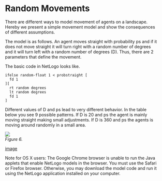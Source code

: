 # Random Movements
There are different ways to model movement of agents on a landscape. Hereby we present a simple movement model and show the consequences of different assumptions.

The model is as follows. An agent moves straight with probability ps and if it does not move straight it will turn right with a random number of degrees and it will turn left with a random number of degrees (D). Thus, there are 2 parameters that define the movement.

The basic code in NetLogo looks like.
```
ifelse random-float 1 < probstraight [
  fd 1
][
  rt random degrees
  lt random degrees
  fd 1
]
```
Different values of D and ps lead to very different behavior. In the table below you see 9 possible patterns. If D is 20 and ps the agent is mainly moving straight making small adjustments. If D is 360 and ps the agents is moving around randomly in a small area.

![](https://raw.githubusercontent.com/comses/intro-to-abm/master/assets/images/Ch_5_Fig_6.png)<br>*Figure 6.*

[image](https://www.openabm.org/book/33102/53-random-movements)

Note for OS X users: The Google Chrome browser is unable to run the Java applets that enable NetLogo models in the browser. You must use the Safari or Firefox browser. Otherwise, you may download the model code and run it using the NetLogo application installed on your computer.
